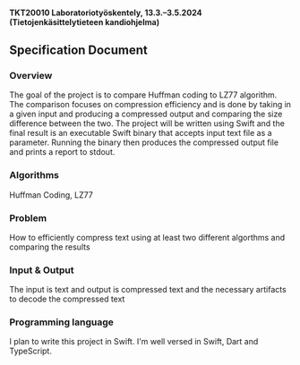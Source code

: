 #### TKT20010 Laboratoriotyöskentely, 13.3.–3.5.2024 (Tietojenkäsittelytieteen kandiohjelma)

## Specification Document

### Overview

The goal of the project is to compare Huffman coding to LZ77 algorithm. The comparison focuses on compression efficiency and is done by taking in a given input and producing a compressed output and comparing the size difference between the two.
The project will be written using Swift and the final result is an executable Swift binary that accepts input text file as a parameter. Running the binary then produces the compressed output file and prints a report to stdout.

### Algorithms

Huffman Coding, LZ77

### Problem

How to efficiently compress text using at least two different algorthms and comparing the results

### Input & Output

The input is text and output is compressed text and the necessary artifacts to decode the compressed text

### Programming language

I plan to write this project in Swift. I'm well versed in Swift, Dart and TypeScript.
